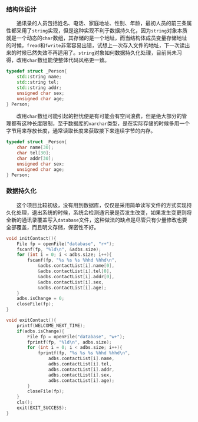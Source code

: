 ### 结构体设计

　　通讯录的人员包括姓名、电话、家庭地址、性别、年龄，最初人员的前三条属性都采用了`string`实现，但是这种实现不利于数据持久化，因为`string`对象本质就是一个动态的`char`数组，其存储的是一个地址，而当结构体成员变量存储地址的时候，`fread`和`fwrite`非常容易出错，试想上一次存入文件的地址，下一次读出来的时候已然失效不再适用了。`string`对象如何数据持久化处理，目前尚未习得，改用`char`数组能使整体代码风格更一致。

```c++
typedef struct _Person{
    std::string name;
    std::string tel;
    std::string addr;
    unsigned char sex;
    unsigned char age;
} Person;
```

　　改用`char`数组可能引起的担忧便是有可能会有空间浪费，但是绝大部分的管理都有这种长度限制，至于数据库的`varchar`类型，是在实际存储的时候多用一个字节用来存放长度，通常读取长度来获取接下来连续字节的内存。

```c++
typedef struct _Person{
    char name[30];
    char tel[30];
    char addr[30];
    unsigned char sex;
    unsigned char age;
} Person;
```



### 数据持久化

　　这个项目比较初级，没有用到数据库，仅仅是采用简单读写文件的方式实现持久化处理，退出系统的时候，系统会检测通讯录是否发生改变，如果发生变更则将全新的通讯录覆盖写入`database`文件，这种做法的缺点是尽管只有少量修改也要全部覆盖，而且明文存储，保密性不好。

```c
void initContact(){
    File fp = openFile("database", "r+");
    fscanf(fp, "%ld\n", &adbs.size);
    for (int i = 0; i < adbs.size; i++){
        fscanf(fp, "%s %s %s %hhd %hhd\n",
            &adbs.contactList[i].name[0],
            &adbs.contactList[i].tel[0],
            &adbs.contactList[i].addr[0],
            &adbs.contactList[i].sex,
            &adbs.contactList[i].age);
    }
    adbs.isChange = 0;
    closeFile(fp);
}

void exitContact(){
    printf(WELCOME_NEXT_TIME);
    if(adbs.isChange){
        File fp = openFile("database", "w+");
        fprintf(fp, "%ld\n", adbs.size);
        for (int i = 0; i < adbs.size; i++){
            fprintf(fp, "%s %s %s %hhd %hhd\n",
                adbs.contactList[i].name,
                adbs.contactList[i].tel,
                adbs.contactList[i].addr,
                adbs.contactList[i].sex,
                adbs.contactList[i].age);
        }
        closeFile(fp);
    }
    cls();
    exit(EXIT_SUCCESS);
}
```


